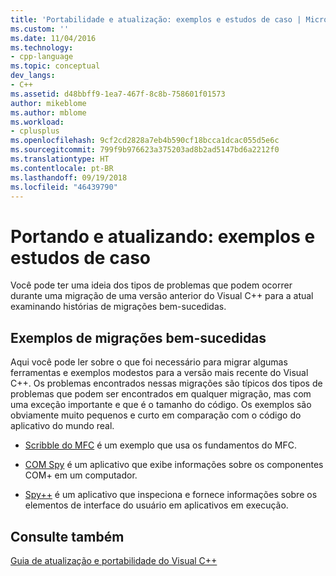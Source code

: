 ```yaml
---
title: 'Portabilidade e atualização: exemplos e estudos de caso | Microsoft Docs'
ms.custom: ''
ms.date: 11/04/2016
ms.technology:
- cpp-language
ms.topic: conceptual
dev_langs:
- C++
ms.assetid: d48bbff9-1ea7-467f-8c8b-758601f01573
author: mikeblome
ms.author: mblome
ms.workload:
- cplusplus
ms.openlocfilehash: 9cf2cd2828a7eb4b590cf18bcca1dcac055d5e6c
ms.sourcegitcommit: 799f9b976623a375203ad8b2ad5147bd6a2212f0
ms.translationtype: HT
ms.contentlocale: pt-BR
ms.lasthandoff: 09/19/2018
ms.locfileid: "46439790"
---
```

# <a name="porting-and-upgrading-examples-and-case-studies"></a>Portando e atualizando: exemplos e estudos de caso

Você pode ter uma ideia dos tipos de problemas que podem ocorrer durante uma migração de uma versão anterior do Visual C++ para a atual examinando histórias de migrações bem-sucedidas.  
  
## <a name="examples-of-successful-migrations"></a>Exemplos de migrações bem-sucedidas 

Aqui você pode ler sobre o que foi necessário para migrar algumas ferramentas e exemplos modestos para a versão mais recente do Visual C++. Os problemas encontrados nessas migrações são típicos dos tipos de problemas que podem ser encontrados em qualquer migração, mas com uma exceção importante e que é o tamanho do código. Os exemplos são obviamente muito pequenos e curto em comparação com o código do aplicativo do mundo real.  
  
- [Scribble do MFC](../porting/porting-guide-mfc-scribble.md) é um exemplo que usa os fundamentos do MFC.  
  
- [COM Spy](../porting/porting-guide-mfc-scribble.md) é um aplicativo que exibe informações sobre os componentes COM+ em um computador.  
  
- [Spy++](../porting/porting-guide-spy-increment.md) é um aplicativo que inspeciona e fornece informações sobre os elementos de interface do usuário em aplicativos em execução.  
  
## <a name="see-also"></a>Consulte também  
 
[Guia de atualização e portabilidade do Visual C++](../porting/visual-cpp-porting-and-upgrading-guide.md)